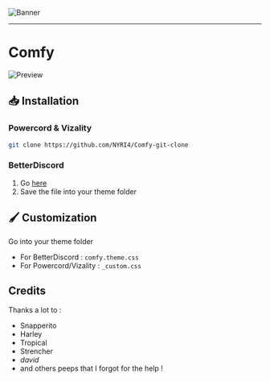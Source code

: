 ![Banner](https://nyri4.github.io/Comfy/assets/banner.png)

---

# Comfy
![Preview](https://i.ibb.co/5cWJGRP/Preview.png)

## 📥 Installation

### Powercord & Vizality

```sh
git clone https://github.com/NYRI4/Comfy-git-clone
```

### BetterDiscord

1. Go [here](https://betterdiscord.app/Download?id=130)
2. Save the file into your theme folder

## 🖌️ Customization
Go into your theme folder
- For BetterDiscord : `comfy.theme.css`
- For Powercord/Vizality : `_custom.css`

## Credits

Thanks a lot to : 
- Snapperito
- Harley 
- Tropical
- Strencher
- _david_
- and others peeps that I forgot for the help !
